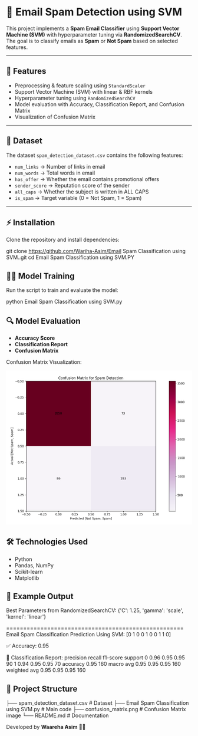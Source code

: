 # 📧 Email Spam Detection using SVM  

This project implements a **Spam Email Classifier** using **Support Vector Machine (SVM)** with hyperparameter tuning via **RandomizedSearchCV**.  
The goal is to classify emails as **Spam** or **Not Spam** based on selected features.  

---

## 🚀 Features
- Preprocessing & feature scaling using `StandardScaler`  
- Support Vector Machine (SVM) with linear & RBF kernels  
- Hyperparameter tuning using `RandomizedSearchCV`  
- Model evaluation with Accuracy, Classification Report, and Confusion Matrix  
- Visualization of Confusion Matrix  

---

## 📂 Dataset
The dataset `spam_detection_dataset.csv` contains the following features:  

- `num_links` → Number of links in email  
- `num_words` → Total words in email  
- `has_offer` → Whether the email contains promotional offers  
- `sender_score` → Reputation score of the sender  
- `all_caps` → Whether the subject is written in ALL CAPS  
- `is_spam` → Target variable (0 = Not Spam, 1 = Spam)  

---

## ⚡ Installation
Clone the repository and install dependencies:  


git clone https://github.com/Wariha-Asim/Email Spam Classification using SVM..git
cd Email Spam Classification using SVM.PY


## 🧑‍💻 Model Training
Run the script to train and evaluate the model:  

python Email Spam Classification using SVM.py


## 🔍 Model Evaluation

- **Accuracy Score**  
- **Classification Report**  
- **Confusion Matrix**

Confusion Matrix Visualization:  

![Confusion Matrix](confusion_matrix.png)



## 🛠️ Technologies Used
- Python  
- Pandas, NumPy  
- Scikit-learn  
- Matplotlib  



## 📑 Example Output

Best Parameters from RandomizedSearchCV: {'C': 1.25, 'gamma': 'scale', 'kernel': 'linear'}

====================================================
Email Spam Classification Prediction Using SVM:  [0 1 0 0 1 0 0 1 1 0]

✅ Accuracy: 0.95

📑 Classification Report:
              precision    recall  f1-score   support
           0       0.96      0.95      0.95        90
           1       0.94      0.95      0.95        70
    accuracy                           0.95       160
   macro avg       0.95      0.95      0.95       160
weighted avg       0.95      0.95      0.95       160


## 📌 Project Structure


├── spam_detection_dataset.csv   # Dataset
├── Email Spam Classification using SVM.py  # Main code
├── confusion_matrix.png          # Confusion Matrix image
└── README.md                     # Documentation

Developed by **Waareha Asim** 👩‍💻  

